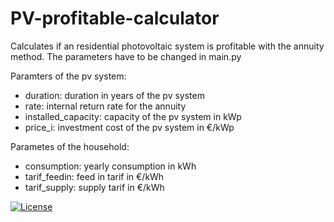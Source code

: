 # PV-profitable-calculator

Calculates if an residential photovoltaic system is profitable with the annuity method. The parameters have to be changed in main.py

Paramters of the pv system:
- duration: duration in years of the pv system
- rate: internal return rate for the annuity
- installed_capacity: capacity of the pv system in kWp
- price_i: investment cost of the pv system in €/kWp

Parametes of the household:
- consumption: yearly consumption in kWh
- tarif_feedin: feed in tarif in €/kWh
- tarif_supply: supply tarif in €/kWh


[![License](https://img.shields.io/badge/License-Apache_2.0-blue.svg)](https://opensource.org/licenses/Apache-2.0)
